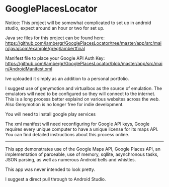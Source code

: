 # GooglePlacesLocator

Notice: This project will be somewhat complicated to set up in android studio, expect around an hour or two for set up.

Java src files for this project can be found here: https://github.com/lambergr/GooglePlacesLocator/tree/master/app/src/main/java/com/example/greg/lambertfinal

Manifest file to place your Google API Auth Key:
https://github.com/lambergr/GooglePlacesLocator/blob/master/app/src/main/AndroidManifest.xml

Ive uploaded it simply as an addition to a personal portfolio.

I suggest use of genymotion and virtualbox as the source of emulation. The emulators will need to be configured so they will connect to the internet. This is a long process better explaind on various websites across the web. Also Genymotion is no longer free for indie development.

You will need to install google play services

The xml manifest will need reconfiguring for Google API keys, Google requires every unique computer to have a unique license for its maps API. You can find detailed instructions about this process online. 


----

This app demonstrates use of the Google Maps API, Google Places API, an implementation of parceable, use of memory, sqllite, asynchronous tasks, JSON parsing, as well as numerous Android bells and whistles.

This app was never intended to look pretty.

I suggest a direct pull through to Android Studio.
